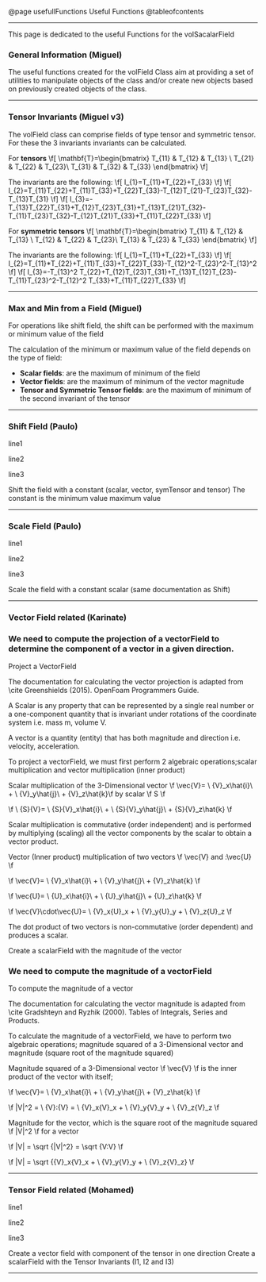 @page usefullFunctions Useful Functions
@tableofcontents

----


This page is dedicated to the useful Functions for the volSacalarField

### General Information (Miguel)

The useful functions created for the volField Class aim at providing a set of utilities to manipulate objects of the class and/or create new objects based on previously created objects of the class.

----
### Tensor Invariants (Miguel v3)
The volField class can comprise fields of type tensor and symmetric tensor. For these the 3 invariants invariants can be calculated.

For **tensors**
\f[
\mathbf{T}=\begin{bmatrix}
T_{11} & T_{12} & T_{13} \\ 
T_{21} & T_{22} & T_{23}\\ 
T_{31} & T_{32} & T_{33}
\end{bmatrix}
\f]

The invariants are the following:
\f[
I_{1}=T_{11}+T_{22}+T_{33}
\f]
\f[
I_{2}=T_{11}T_{22}+T_{11}T_{33}+T_{22}T_{33}-T_{12}T_{21}-T_{23}T_{32}-T_{13}T_{31}
\f]
\f[
I_{3}=-T_{13}T_{22}T_{31}+T_{12}T_{23}T_{31}+T_{13}T_{21}T_{32}-T_{11}T_{23}T_{32}-T_{12}T_{21}T_{33}+T_{11}T_{22}T_{33}
\f]

For **symmetric tensors**
\f[
\mathbf{T}=\begin{bmatrix}
T_{11} & T_{12} & T_{13} \\ 
T_{12} & T_{22} & T_{23}\\ 
T_{13} & T_{23} & T_{33}
\end{bmatrix}
\f]

The invariants are the following:
\f[
I_{1}=T_{11}+T_{22}+T_{33}
\f]
\f[
I_{2}=T_{11}*T_{22}+T_{11}T_{33}+T_{22}T_{33}-T_{12}^2-T_{23}^2-T_{13}^2
\f]
\f[
I_{3}=-T_{13}^2 T_{22}+T_{12}T_{23}T_{31}+T_{13}T_{12}T_{23}-T_{11}T_{23}^2-T_{12}^2 T_{33}+T_{11}T_{22}T_{33}
\f]

----
### Max and Min from a Field (Miguel)
For operations like shift field, the shift can be performed with the maximum or minimum value of the field

The calculation of the minimum or maximum value of the field depends on the type of field:

* **Scalar fields**: are the maximum of minimum of the field
* **Vector fields**: are the maximum of minimum of the vector magnitude
* **Tensor and Symmetric Tensor fields**: are the maximum of minimum of the second invariant of the tensor


----
### Shift Field (Paulo)
line1

line2

line3

Shift the field with a constant (scalar, vector, symTensor and tensor)
The constant is the
minimum value
maximum value


----
### Scale Field (Paulo)
line1

line2

line3

Scale the field with a constant scalar (same documentation as Shift)


----
### Vector Field related (Karinate)

### We need to compute the projection of a vectorField to determine the component of a vector in a given direction.

Project a VectorField  

The documentation for calculating the vector projection is adapted from \cite  Greenshields (2015). OpenFoam Programmers Guide.

A Scalar is any property that can be represented by a single real number or a one-component quantity that is invariant under rotations of the coordinate system i.e. mass m, volume V.

A vector is a quantity (entity) that has both magnitude and direction i.e. velocity, acceleration.

To project a vectorField, we must first perform 2 algebraic operations;scalar multiplication and vector multiplication (inner product)	

 Scalar multiplication of the 3-Dimensional vector \f \vec{V}= \ {V}_x\hat{i}\ + \ {V}_y\hat{j}\ + {V}_z\hat{k}\f by scalar \f S \f 

 \f \ {S}{V}= \ {S}{V}_x\hat{i}\ + \ {S}{V}_y\hat{j}\ + {S}{V}_z\hat{k} \f 
	
Scalar multiplication is commutative (order independent) and is performed by multiplying (scaling) all the vector components by the scalar to obtain a vector product. 

 Vector (Inner product) multiplication of two vectors \f \vec{V} and \:\vec{U} \f  

\f \vec{V}= \ {V}_x\hat{i}\ + \ {V}_y\hat{j}\ + {V}_z\hat{k} \f 

\f \vec{U}= \ {U}_x\hat{i}\ + \ {U}_y\hat{j}\ + {U}_z\hat{k} \f 


\f \vec{V}\cdot\vec{U}= \ {V}_x{U}_x + \ {V}_y{U}_y + \ {V}_z{U}_z \f

The dot product of two vectors is non-commutative (order dependent) and produces a scalar.

Create a scalarField with the magnitude of the vector


### We  need to compute the magnitude of a vectorField

To compute the magnitude of a vector 

The documentation for calculating the vector magnitude is adapted from \cite  Gradshteyn and Ryzhik (2000). Tables of Integrals, Series and Products.

To calculate the magnitude of a vectorField, we have to perform two algebraic operations; magnitude squared of a 3-Dimensional vector and magnitude (square root of the magnitude squared)

Magnitude squared of a 3-Dimensional vector \f \vec{V} \f is the inner product of the vector with itself;

 \f \vec{V}= \ {V}_x\hat{i}\ + \ {V}_y\hat{j}\ + {V}_z\hat{k} \f

\f |V|^2 = \ {V}:{V} = \ {V}_x{V}_x + \ {V}_y{V}_y + \ {V}_z{V}_z \f 


Magnitude for the vector, which is the square root of the magnitude squared \f |V|^2 \f for a vector 

\f |V| = \sqrt {|V|^2} = \sqrt {V:V} \f 


\f |V| = \sqrt {{V}_x{V}_x + \ {V}_y{V}_y + \ {V}_z{V}_z} \f 

----

### Tensor Field related (Mohamed)
line1

line2

line3

Create a vector field with component of the tensor in one direction
Create a scalarField with the Tensor Invariants (I1, I2 and I3)


----
